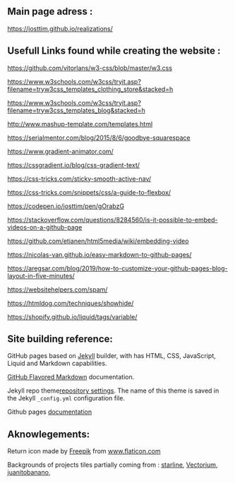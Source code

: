## Main page adress :

https://josttim.github.io/realizations/


## Usefull Links found while creating the website :

https://github.com/vitorlans/w3-css/blob/master/w3.css

https://www.w3schools.com/w3css/tryit.asp?filename=tryw3css_templates_clothing_store&stacked=h

https://www.w3schools.com/w3css/tryit.asp?filename=tryw3css_templates_blog&stacked=h

http://www.mashup-template.com/templates.html

https://serialmentor.com/blog/2015/8/6/goodbye-squarespace

https://www.gradient-animator.com/

https://cssgradient.io/blog/css-gradient-text/

https://css-tricks.com/sticky-smooth-active-nav/

https://css-tricks.com/snippets/css/a-guide-to-flexbox/

https://codepen.io/josttim/pen/gOrabzG

https://stackoverflow.com/questions/8284560/is-it-possible-to-embed-videos-on-a-github-page

https://github.com/etianen/html5media/wiki/embedding-video

https://nicolas-van.github.io/easy-markdown-to-github-pages/

https://aregsar.com/blog/2019/how-to-customize-your-github-pages-blog-layout-in-five-minutes/

https://websitehelpers.com/spam/

https://htmldog.com/techniques/showhide/

https://shopify.github.io/liquid/tags/variable/


## Site building reference:

GitHub pages based on [Jekyll](https://jekyllrb.com/) builder, with has HTML, CSS, JavaScript, Liquid and Markdown capabilities. 

[GitHub Flavored Markdown](https://guides.github.com/features/mastering-markdown/) documentation.

Jekyll repo theme[repository settings](https://github.com/JostTim/CV_projects/settings). The name of this theme is saved in the Jekyll `_config.yml` configuration file.

Github pages [documentation](https://docs.github.com/categories/github-pages-basics/)

## Aknowlegements:
Return icon made by <a href="https://www.flaticon.com/authors/freepik" title="Freepik">Freepik</a> from <a href="https://www.flaticon.com/" title="Flaticon"> www.flaticon.com

</a>

Backgrounds of projects tiles partially coming from : <a href='https://www.freepik.com/vectors/background'>starline</a>, <a href='https://www.freepik.com/vectors/background'>Vectorium</a>, <a href='https://www.freepik.com/psd/background'>juanitobanano</a>, 

